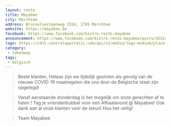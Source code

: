```yaml
---
layout: resto
title: Mayabee
city: Merchtem
address: Brusselsesteenweg 333d, 1785 Merchtem
website: https://mayabee.be
facebook: https://www.facebook.com/bistro.resto.mayabee
announcement: https://www.facebook.com/bistro.resto.mayabee/posts/4232486130101130
logo: https://cdn1.centralappstatic.com/api/v1/media/logo-medium/place-6453-wqmpua0uhgvpgpruqp7h.jpeg
category: 
 - takeaway
tags: 
 - belgisch
---
```


> Beste klanten,
  Helaas zijn we tijdelijk gesloten als gevolg van de nieuwe COVID-19 maatregelen 
  die ons door de Belgische staat zijn opgelegd!
  
> Vanaf aanstaande donderdag 
  is het mogelijk om onze gerechten af te halen !
  Tag je vriendenbubbel voor een Afhaalavond @ Mayabee!
  Ook dank aan al onze klanten voor de steun!
  Hou het veilig!

> Team Mayabee
